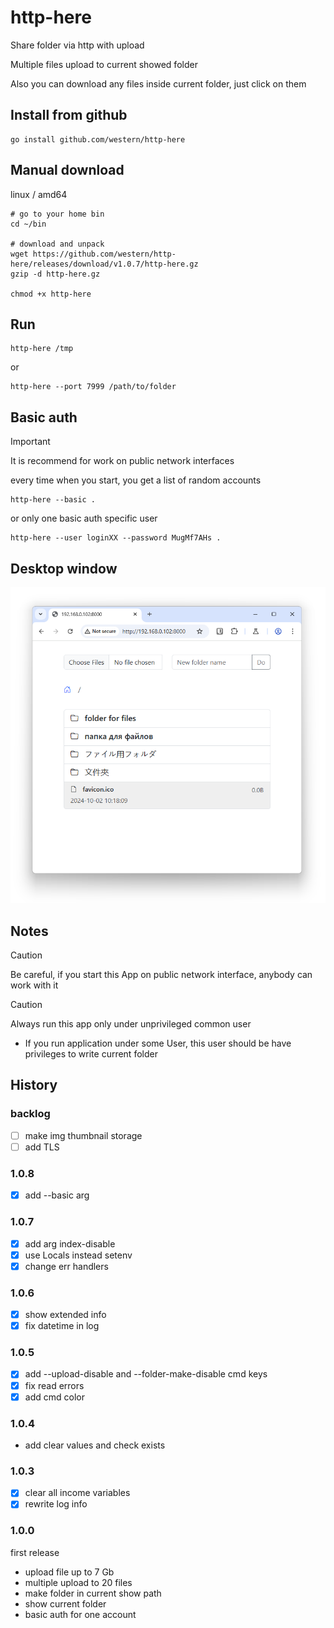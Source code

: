 # http-here

Share folder via http with upload

Multiple files upload to current showed folder

Also you can download any files inside current folder, just click on them

## Install from github
```console
go install github.com/western/http-here
```

## Manual download

linux / amd64

```console
# go to your home bin
cd ~/bin

# download and unpack
wget https://github.com/western/http-here/releases/download/v1.0.7/http-here.gz
gzip -d http-here.gz

chmod +x http-here
```

## Run
```console
http-here /tmp
```
or
```console
http-here --port 7999 /path/to/folder
```

## Basic auth

> [!IMPORTANT]  
> It is recommend for work on public network interfaces

every time when you start, you get a list of random accounts

```console
http-here --basic .
```

or only one basic auth specific user

```console
http-here --user loginXX --password MugMf7AHs .
```


## Desktop window
<p align="center">
    <img src="https://github.com/western/http-here/blob/dev/doc/screen.png?raw=true&1" />
</p>


## Notes

> [!CAUTION]
> Be careful, if you start this App on public network interface, anybody can work with it

> [!CAUTION]  
> Always run this app only under unprivileged common user

- If you run application under some User, this user should be have privileges to write current folder


## History

### backlog
- [ ] make img thumbnail storage
- [ ] add TLS

### 1.0.8
- [x] add --basic arg

### 1.0.7
- [x] add arg index-disable
- [x] use Locals instead setenv
- [x] change err handlers

### 1.0.6
- [x] show extended info
- [x] fix datetime in log

### 1.0.5
- [x] add --upload-disable and --folder-make-disable cmd keys
- [x] fix read errors
- [x] add cmd color

### 1.0.4
- add clear values and check exists

### 1.0.3
- [x] clear all income variables
- [x] rewrite log info

### 1.0.0
first release
- upload file up to 7 Gb
- multiple upload to 20 files
- make folder in current show path
- show current folder
- basic auth for one account


